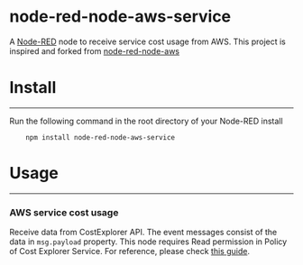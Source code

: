 # node-red-node-aws-service


A <a href="http://nodered.org" target="_new">Node-RED</a> node to receive service cost usage from AWS.
This project is inspired and forked from <a href="https://github.com/node-red/node-red-web-nodes" target="_new">node-red-node-aws</a>

# Install
-------

Run the following command in the root directory of your Node-RED install

        npm install node-red-node-aws-service

# Usage
-----

### AWS service cost usage

Receive data from CostExplorer API. The event messages consist of the data
in `msg.payload` property.
This node requires Read permission in Policy of Cost Explorer Service. For reference, please check <a href="https://stackoverflow.com/a/63225391" target="_new">this guide</a>.
